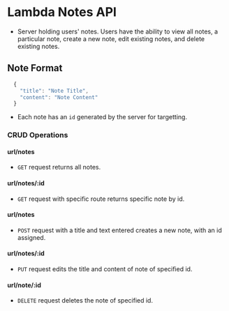 # Lambda Notes API

- Server holding users' notes. Users have the ability to view all notes, a particular note, create a new note, edit existing notes, and delete existing notes.

## Note Format

```js
  {
    "title": "Note Title",
    "content": "Note Content"
  }
```

- Each note has an `id` generated by the server for targetting.


### CRUD Operations

#### **url/notes**
- `GET` request returns all notes.

#### **url/notes/:id**
- `GET` request with specific route returns specific note by id.

#### **url/notes**
- `POST` request with a title and text entered creates a new note, with an id assigned.

#### **url/notes/:id**
- `PUT` request edits the title and content of note of specified id.

#### **url/note/:id**
- `DELETE` request deletes the note of specified id.